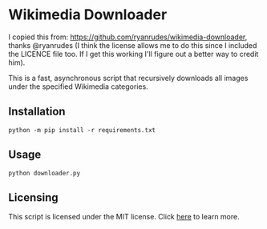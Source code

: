 # Wikimedia Downloader
I copied this from: https://github.com/ryanrudes/wikimedia-downloader, thanks @ryanrudes
(I think the license allows me to do this since I included the LICENCE file too. If I get this working I'll figure out a better way to credit him).

This is a fast, asynchronous script that recursively downloads all images under the specified Wikimedia categories.

## Installation
```
python -m pip install -r requirements.txt
```

## Usage
```
python downloader.py
```

## Licensing
This script is licensed under the MIT license. Click [here](https://github.com/ryanrudes/wikimedia-downloader/blob/master/LICENSE) to learn more.
